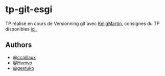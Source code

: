 
# tp-git-esgi

TP réalisé en cours de Versionning git avec [KeligMartin](https://gist.github.com/KeligMartin), consignes du TP disponibles [ici.](https://gist.github.com/KeligMartin/d433c06818b4acdd5ea7187972d5237e) 


## Authors

- [@ccaillaux](https://github.com/ccaillaux)
- [@Hvmvo](https://github.com/Hvmvo)
- [@gestuko](https://github.com/gestuko)
